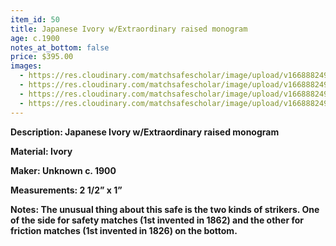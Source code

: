 ```yaml
---
item_id: 50
title: Japanese Ivory w/Extraordinary raised monogram
age: c.1900
notes_at_bottom: false
price: $395.00
images:
  - https://res.cloudinary.com/matchsafescholar/image/upload/v1668882497/Ivory1.jpg
  - https://res.cloudinary.com/matchsafescholar/image/upload/v1668882496/ivory2.jpg
  - https://res.cloudinary.com/matchsafescholar/image/upload/v1668882494/ivory3.jpg
  - https://res.cloudinary.com/matchsafescholar/image/upload/v1668882498/Ivory_white2.jpg
---
```

**Description: 		Japanese Ivory w/Extraordinary raised monogram** 


**Material:		Ivory**


**Maker: 		       Unknown c. 1900**




**Measurements:	2 1/2” x 1”**


**Notes: 		The unusual thing about this safe is the two kinds of strikers. One of the side for safety matches (1st invented in 1862) and the other for friction matches (1st invented in 1826) on the bottom.**